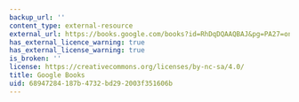 ```yaml
---
backup_url: ''
content_type: external-resource
external_url: https://books.google.com/books?id=RhDqDQAAQBAJ&pg=PA27=onepage#v=onepage&q&f=false
has_external_licence_warning: true
has_external_license_warning: true
is_broken: ''
license: https://creativecommons.org/licenses/by-nc-sa/4.0/
title: Google Books
uid: 68947284-187b-4732-bd29-2003f351606b
---
```

